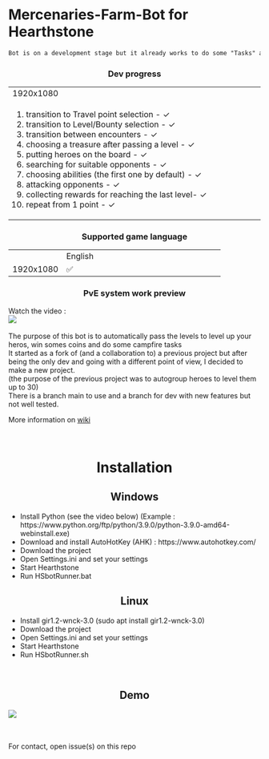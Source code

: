 # Mercenaries-Farm-Bot for Hearthstone
```diff
Bot is on a development stage but it already works to do some "Tasks" and run low level bounties
```
<h3 align="center">Dev progress</h3>
<table>
  <tr>
    <td width=500vw>1920x1080</td>
  </tr>
  <tr>
    <td>
<ol>
<li>transition to Travel point selection - ✓</li>
<li>transition to Level/Bounty selection - ✓</li>
<li>transition between encounters - ✓ </li>
<li>choosing a treasure after passing a level - ✓</li> 
<li>putting heroes on the board - ✓</li>
<li>searching for suitable opponents - ✓</li>
<li>choosing abilities (the first one by default) - ✓</li>
<li>attacking opponents - ✓</li>
<li>collecting rewards for reaching the last level-  ✓</li>
<li>repeat from 1 point - ✓</li>
</ol>
    </td>
  </tr>
 </table>
 
 <h3 align="center">Supported game language</h3>
<table>
  <tr> <td> </td> <td width=300vw>English</td> </tr>
  <tr> <td> 1920x1080 </td> <td> ✅ </tr>
 </table>

<h3 align="center">PvE system work preview</h3>
Watch the video : <br>
<a href="https://www.youtube.com/watch?v=znt1P3KkrNg&t"><img src="https://user-images.githubusercontent.com/68296704/137970053-fe49c896-d237-49f1-8658-46d1477340d7.png"></img></a>

<br>
<br>
The purpose of this bot is to automatically pass the levels to level up your heros, win somes coins and do some campfire tasks 
<br>
It started as a fork of (and a collaboration to) a previous project but after being the only dev and going with a different point of view, I decided to make a new project.
<br>
(the purpose of the previous project was to autogroup heroes to level them up to 30)
<br>
There is a branch main to use and a branch for dev with new features but not well tested.
<br>

More information on <a href="https://github.com/Efemache/Mercenaries-Farm-Bot/wiki">wiki</a>

<br>

<h1 align="center">Installation</h1>
<h2 align="center">Windows</h1>
<ul>
  <li>Install Python (see the video below) (Example : https://www.python.org/ftp/python/3.9.0/python-3.9.0-amd64-webinstall.exe)</li>
  <li>Download and install AutoHotKey (AHK) : https://www.autohotkey.com/</li>
  <li>Download the project</li>
  <li>Open Settings.ini and set your settings</li>
  <li>Start Hearthstone</li>
  <li>Run HSbotRunner.bat</li>
</ul>


<h2 align="center">Linux</h1>
<ul>
  <li>Install gir1.2-wnck-3.0 (sudo apt install gir1.2-wnck-3.0)</li>
  <li>Download the project</li>
  <li>Open Settings.ini and set your settings</li>
  <li>Start Hearthstone</li>
  <li>Run HSbotRunner.sh</li>
</ul>

<br>
<h2 align="center">Demo</h1>
<a href="https://www.youtube.com/watch?v=nOZXCkrQ5fk"><img src="https://user-images.githubusercontent.com/68296704/138687982-0f6d971d-783d-4f35-a3a5-4f5d5a3e59af.png"></img></a>

<br>
<br>
<br>
    

For contact, open issue(s) on this repo 
